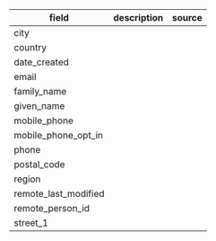 |field|description|source|
|---|---|---|
|city|||
|country|||
|date_created|||
|email|||
|family_name|||
|given_name|||
|mobile_phone|||
|mobile_phone_opt_in|||
|phone|||
|postal_code|||
|region|||
|remote_last_modified|||
|remote_person_id|||
|street_1|||